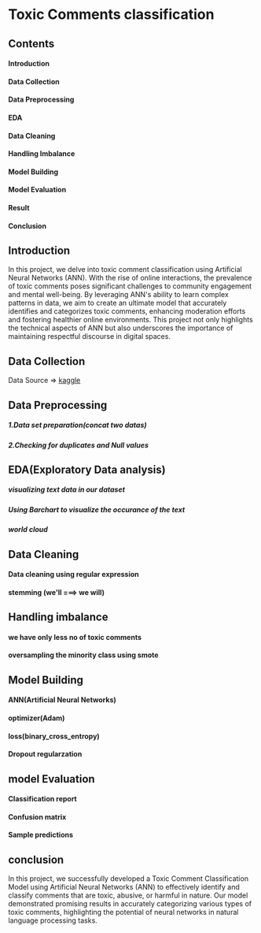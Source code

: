 # Toxic Comments classification

## Contents 
#### Introduction
#### Data Collection
#### Data Preprocessing
#### EDA
#### Data Cleaning
#### Handling Imbalance
#### Model Building
#### Model Evaluation
#### Result
#### Conclusion

## Introduction
In this project, we delve into toxic comment classification using Artificial Neural Networks (ANN). With the rise of online interactions,
the prevalence of toxic comments poses significant challenges to community engagement and mental well-being. 
By leveraging ANN's ability to learn complex patterns in data, we aim to create an ultimate model that accurately identifies and categorizes toxic comments,
enhancing moderation efforts and fostering healthier online environments.
This project not only highlights the technical aspects of ANN but also underscores the importance of maintaining respectful discourse in digital spaces.

## Data Collection
Data Source => [kaggle](https://www.kaggle.com/c/jigsaw-toxic-comment-classification-challenge/data)

## Data Preprocessing 
##### 1.Data set preparation(concat two datas)
##### 2.Checking for duplicates and Null values

## EDA(Exploratory Data analysis)
##### visualizing text data in our dataset
##### Using Barchart to visualize the occurance of the text
##### world cloud 

## Data Cleaning 
#### Data cleaning using regular expression
#### stemming (we'll ===> we will)

## Handling imbalance
#### we have only less no of toxic comments
#### oversampling the minority class using smote 

## Model Building 
#### ANN(Artificial Neural Networks)
#### optimizer(Adam)
#### loss(binary_cross_entropy)
#### Dropout regularzation

## model Evaluation
#### Classification report 
#### Confusion matrix
#### Sample predictions 

## conclusion
In this project, we successfully developed a Toxic Comment Classification Model using Artificial Neural Networks (ANN) to effectively identify and classify comments that are toxic, abusive, or harmful in nature. Our model demonstrated promising results in accurately categorizing various types of toxic comments, highlighting the potential of neural networks in natural language processing tasks.


